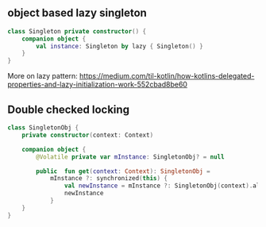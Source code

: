 

## object based lazy singleton

```kt
class Singleton private constructor() {
    companion object {
        val instance: Singleton by lazy { Singleton() }
    }
}
```

More on lazy pattern: https://medium.com/til-kotlin/how-kotlins-delegated-properties-and-lazy-initialization-work-552cbad8be60

## Double checked locking

```kt
class SingletonObj {
    private constructor(context: Context)

    companion object {
        @Volatile private var mInstance: SingletonObj? = null

        public  fun get(context: Context): SingletonObj =
            mInstance ?: synchronized(this) {
                val newInstance = mInstance ?: SingletonObj(context).also { mInstance = it }
                newInstance
            }
    }
}
```